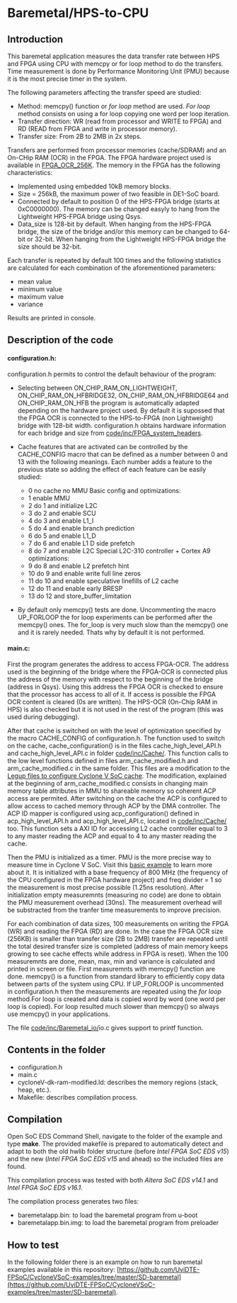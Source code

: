 Baremetal/HPS-to-CPU
====================

Introduction
------------
This baremetal application measures the data transfer rate between HPS and FPGA using CPU with memcpy or for loop method to do the transfers. Time measurement is done by Performance Monitoring Unit (PMU) because it is the most precise timer in the system.

The following parameters affecting the transfer speed are studied:
* Method: memcpy() function or *for loop* method are used. *For loop* method consists on using a for loop copying one word per loop iteration.
* Transfer direction: WR (read from processor and WRITE to FPGA) and RD (READ from FPGA and write in processor memory).
* Transfer size: From 2B to 2MB in 2x steps.

Transfers are performed from processor memories (cache/SDRAM) and an On-CHip RAM (OCR) in the FPGA. The FPGA hardware project used is available in [FPGA_OCR_256K](https://github.com/UviDTE-FPSoC/CycloneVSoC-time-measurements/tree/master/fpga-hardware/DE1-SoC/FPGA_OCR_256K).
The memory in the FPGA has the following characteristics:
* Implemented using embedded 10kB memory blocks.
* Size = 256kB, the maximum power of two feasible in DE1-SoC board.
* Connected by default to position 0 of the HPS-FPGA bridge (starts at 0xC0000000). The memory can be changed easyly to hang from the Lightweight HPS-FPGA bridge using Qsys.
* Data_size is 128-bit by default. When hanging from the HPS-FPGA bridge, the size of the bridge and/or this memory can be changed to 64-bit or 32-bit. When hanging from the Lightweight HPS-FPGA bridge the size should be 32-bit.

Each transfer is repeated by default 100 times and the following statistics are calculated for each combination of the aforementioned parameters:
* mean value
* minimum value
* maximum value
* variance

Results are printed in console.

Description of the code
-----------------------

#### configuration.h:
configuration.h permits to control the default behaviour of the program:
* Selecting between   ON_CHIP_RAM_ON_LIGHTWEIGHT,  ON_CHIP_RAM_ON_HFBRIDGE32, ON_CHIP_RAM_ON_HFBRIDGE64 and ON_CHIP_RAM_ON_HFB the program is automatically adapted depending on the hardware project used. By default it is supossed that the FPGA OCR is connected to the HPS-to-FPGA (non Lightweight) bridge with 128-bit width. configuration.h obtains hardware information for each bridge and size from [code/inc/FPGA_system_headers](https://github.com/UviDTE-FPSoC/CycloneVSoC-time-measurements/tree/master/code/inc/FPGA_system_headers).
* Cache features that are activated can be controlled by the CACHE_CONFIG macro that can be defined as a number between 0 and 13 with the following meanings. Each number adds a feature to the previous state so adding the effect of each feature can be easily studied:
	* 0 no cache no MMU
	Basic config and optimizations:
	* 1 enable MMU
	* 2 do 1 and initialize L2C
	* 3 do 2 and enable SCU
	* 4 do 3 and enable L1_I
	* 5 do 4 and enable branch prediction
	* 6 do 5 and enable L1_D
	* 7 do 6 and enable L1 D side prefetch
	* 8 do 7 and enable L2C
	Special L2C-310 controller + Cortex A9 optimizations:
	* 9 do 8 and enable L2 prefetch hint
	* 10 do 9 and enable write full line zeros
	* 11 do 10 and enable speculative linefills of L2 cache
	* 12 do 11 and enable early BRESP
	* 13 do 12 and store_buffer_limitation

* By default only memcpy() tests are done. Uncommenting the macro UP_FORLOOP the for loop experiments can be performed after the memcpy() ones. The for_loop is very much slow than the memcpy() one and it is rarely needed. Thats why by default it is not performed.

#### main.c:
First the program generates the address to access FPGA-OCR. The address used is the beginning of the bridge where the FPGA-OCR is connected plus the address of the memory with respect to the beginning of the bridge (address in Qsys). Using this address the FPGA OCR is checked to ensure that the processor has access to all of it. If access is possible the FPGA OCR content is cleared (0s are written). The HPS-OCR (On-Chip RAM in HPS) is also checked but it is not used in the rest of the program (this was used during debugging).

After that cache is switched on with the level of optimization specified by the macro CACHE_CONFIG of configuration.h. The function used to switch on the cache, cache_configuration() is in the files cache_high_level_API.h and cache_high_level_API.c in folder [code/inc/Cache/](https://github.com/UviDTE-FPSoC/CycloneVSoC-time-measurements/tree/master/code/inc/Cache). This function calls to the low level functions defined in files arm_cache_modified.h and arm_cache_modified.c in the same folder. This files are a modification to the [Legup files to configure Cyclone V SoC cache](http://legup.eecg.utoronto.ca/wiki/doku.php?id=using_arm_caches). The modification, explained at the beginning of arm_cache_modified.c consists in changing main memory table attributes in MMU to shareable memory so coherent ACP access are permited. After switching on the cache the ACP is configured to allow access to cached memory through ACP by the DMA controller. The ACP ID mapper is configured using acp_configuration() defined in acp_high_level_API.h and acp_high_level_API.c, located in [code/inc/Cache/](https://github.com/UviDTE-FPSoC/CycloneVSoC-time-measurements/tree/master/code/inc/Cache) too. This function sets a AXI ID for accessing L2 cache controller equal to 3 to any master reading the ACP and equal to 4 to any master reading the cache.

Then the PMU is initialized as a timer. PMU is the more precise way to measure time in Cyclone V SoC. Visit this [basic example](https://github.com/UviDTE-FPSoC/CycloneVSoC-examples/tree/master/Baremetal-applications/Second_counter_PMU) to learn more about it. It is initialized with a base frequency of 800 MHz (the frequency of the CPU configured in the FPGA hardware project) and freq divider = 1 so the measurement is most precise possible (1.25ns resolution). After initialization empty measuremnts (measuring no code) are done to obtain the PMU measurement overhead (30ns). The measurement overhead will be substracted from the tranfer time measurements to improve precision.

For each combination of data sizes, 100 measurements on writing the FPGA (WR) and reading the FPGA (RD) are done. In the case the FPGA OCR size (256KB) is smaller than transfer size (2B to 2MB) transfer are repeated until the total desired transfer size is completed (address of main memory keeps growing to see cache effects while address in FPGA is reset). When the 100 measuremnts are done, mean, max, min and variance is calculated and printed in screen or file. First measuremnts with memcpy() function are done. memcpy() is a function from standard library to efficiently copy data between parts of the system using CPU. If UP_FORLOOP is uncommented in configuration.h then the measurements are repeated using the *for loop* method.For loop is created and data is copied word by word (one word per loop is copied). For loop resulted much slower than memcpy() so always use memcpy() in your applications.

The file [code/inc/Baremetal_io/](https://github.com/UviDTE-FPSoC/CycloneVSoC-time-measurements/tree/master/code/inc/Baremetal_IO)io.c gives support to printf function.

Contents in the folder
----------------------

* configuration.h
* main.c
* cycloneV-dk-ram-modified.ld: describes the memory regions (stack, heap, etc.).
* Makefile: describes compilation process.

Compilation
-----------
Open SoC EDS Command Shell, navigate to the folder of the example and type **make**.
The provided makefile is prepared to automatically detect and adapt to both the old hwlib folder structure (before *Intel FPGA SoC EDS v15*) and the new (*Intel FPGA SoC EDS v15* and ahead) so the included files are found.

This compilation process was tested with both *Altera SoC EDS v14.1* and *Intel FPGA SoC EDS v16.1*.

The compilation process generates two files:
* baremetalapp.bin: to load the baremetal program from u-boot
* baremetalapp.bin.img: to load the baremetal program from preloader

How to test
-----------
In the following folder there is an example on how to run baremetal examples available in this repository:
[https://github.com/UviDTE-FPSoC/CycloneVSoC-examples/tree/master/SD-baremetal](https://github.com/UviDTE-FPSoC/CycloneVSoC-examples/tree/master/SD-baremetal).
